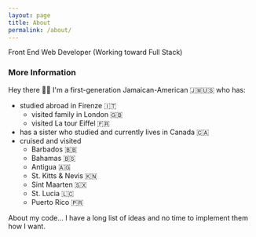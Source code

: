 ```yaml
---
layout: page
title: About
permalink: /about/
---
```


Front End Web Developer (Working toward Full Stack)

### More Information

Hey there 👋🏾
I'm a first-generation Jamaican-American 🇯🇲🇺🇸 who has:
* studied abroad in Firenze 🇮🇹
    * visited family in London 🇬🇧
    * visited La tour Eiffel 🇫🇷
* has a sister who studied and currently lives in Canada 🇨🇦
* cruised and visited
    * Barbados 🇧🇧
    * Bahamas 🇧🇸
    * Antigua 🇦🇬
    * St. Kitts & Nevis 🇰🇳
    * Sint Maarten 🇸🇽
    * St. Lucia 🇱🇨
    * Puerto Rico 🇵🇷

About my code...
I have a long list of ideas and no time to implement them how I want.
